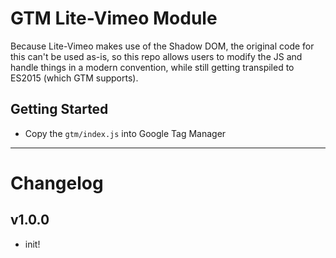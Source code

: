 # GTM Lite-Vimeo Module

Because Lite-Vimeo makes use of the Shadow DOM, the original code for this can't be used as-is, so this repo allows users to modify the JS and handle things in a modern convention, while still getting transpiled to ES2015 (which GTM supports).

## Getting Started

-   Copy the `gtm/index.js` into Google Tag Manager

---

# Changelog

## v1.0.0

-   init!

